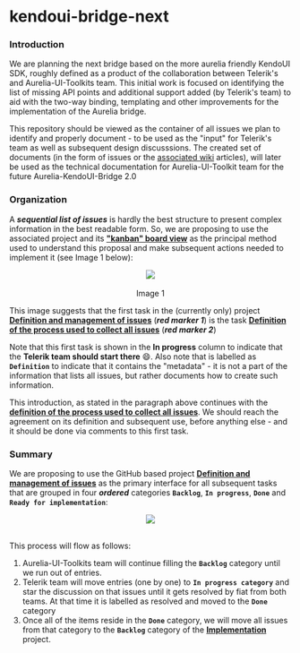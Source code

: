 # kendoui-bridge-next

### Introduction

We are planning the next bridge based on the more aurelia friendly KendoUI SDK, roughly defined as a product of the collaboration between Telerik's and Aurelia-UI-Toolkits team. This initial work is focused on identifying the list of missing API points and additional support added (by Telerik's team) to aid with the two-way binding, templating and other improvements for the implementation of the Aurelia bridge.

This repository should be viewed as the container of all issues we plan to identify and properly document - to be used as the "input" for Telerik's team as well as subsequent design discusssions. The created set of documents (in the form of issues or the [associated wiki](https://github.com/aurelia-ui-toolkits/kendoui-bridge-next/wiki) articles), will later be used as the technical documentation for Aurelia-UI-Toolkit team for the future Aurelia-KendoUI-Bridge 2.0 

### Organization

A ___sequential list of issues___ is hardly the best structure to present complex information in the best readable form. So, we are proposing to use the associated project and its **["kanban" board view](https://github.com/aurelia-ui-toolkits/kendoui-bridge-next/projects/2)** as the principal method used to understand this proposal and make subsequent actions needed to implement it (see Image 1 below):

<p align=center>
  <img src="https://user-images.githubusercontent.com/2712405/29029122-8f509126-7b54-11e7-96b4-31db0d93720d.png"></img>
 <br><br>
 Image 1
</p>

This image suggests that the first task in the (currently only) project **[Definition and management of issues](https://github.com/aurelia-ui-toolkits/kendoui-bridge-next/projects/2)** (***red marker 1***) is the task **[Definition of the process used to collect all issues](https://github.com/aurelia-ui-toolkits/kendoui-bridge-next/issues/1)** (***red marker 2***)

Note that this first task is shown in the **In progress** column to indicate that the **Telerik team should start there** :smile:. Also note that is labelled as **`Definition`** to indicate that it contains the "metadata" - it is not a part of the information that lists all issues, but rather documents how to create such information.

This introduction, as stated in the paragraph above continues with the **[definition of the process used to collect all issues](https://github.com/aurelia-ui-toolkits/kendoui-bridge-next/issues/1)**. We should reach the agreement on its definition and subsequent use, before anything else - and it should be done via comments to this first task.

### Summary

We are proposing to use the GitHub based project **[Definition and management of issues](https://github.com/aurelia-ui-toolkits/kendoui-bridge-next/projects/2)** as the primary interface for all subsequent tasks that are grouped in four ***ordered*** categories **`Backlog`**, **`In progress`**, **`Done`** and **`Ready for implementation`**:

<p align=center>
  <img src="https://user-images.githubusercontent.com/2712405/29054014-6c90661c-7bc1-11e7-8640-4cd029721dae.png"></img>
 <br><br>
</p>

This process will flow as follows:

1. Aurelia-UI-Toolkits team will continue filling the **`Backlog`** category until we run out of entries.
2. Telerik team will move entries (one by one) to **`In progress category`** and star the discussion on that issues until it gets resolved by fiat from both teams. At that time it is labelled as resolved and moved to the **`Done`** category
3. Once all of the items reside in the **`Done`** category, we will move all issues from that category to the **`Backlog`** category of the **[Implementation](https://github.com/aurelia-ui-toolkits/kendoui-bridge-next/projects/3)** project.







